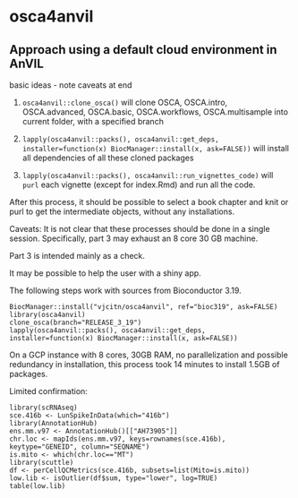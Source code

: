# osca4anvil

## Approach using a default cloud environment in AnVIL

basic ideas - note caveats at end

1) `osca4anvil::clone_osca()` will clone OSCA, OSCA.intro, OSCA.advanced, OSCA.basic, OSCA.workflows, OSCA.multisample into
current folder, with a specified branch

2) `lapply(osca4anvil::packs(), osca4anvil::get_deps, installer=function(x) BiocManager::install(x, ask=FALSE))` will install all dependencies of all these cloned packages

3) `lapply(osca4anvil::packs(), osca4anvil::run_vignettes_code)` will `purl` each vignette (except for index.Rmd) and run all the code.

After this process, it should be possible to select a book chapter and knit or purl to get the intermediate objects, without
any installations.

Caveats: It is not clear that these processes should be done in a single session.  Specifically, part 3 may exhaust an 8 core 30 GB machine.

Part 3 is intended mainly as a check.

It may be possible to help the user with a shiny app.

The following steps work with sources from Bioconductor 3.19.
```
BiocManager::install("vjcitn/osca4anvil", ref="bioc319", ask=FALSE)
library(osca4anvil)
clone_osca(branch="RELEASE_3_19")
lapply(osca4anvil::packs(), osca4anvil::get_deps, installer=function(x) BiocManager::install(x, ask=FALSE))
```
On a GCP instance with 8 cores, 30GB RAM, no parallelization and possible redundancy in installation,
this process took 14 minutes to install 1.5GB of packages.

Limited confirmation:
```
library(scRNAseq)
sce.416b <- LunSpikeInData(which="416b")
library(AnnotationHub)
ens.mm.v97 <- AnnotationHub()[["AH73905"]]
chr.loc <- mapIds(ens.mm.v97, keys=rownames(sce.416b),
keytype="GENEID", column="SEQNAME")
is.mito <- which(chr.loc=="MT")
library(scuttle)
df <- perCellQCMetrics(sce.416b, subsets=list(Mito=is.mito))
low.lib <- isOutlier(df$sum, type="lower", log=TRUE)
table(low.lib)
```
